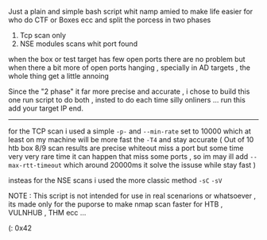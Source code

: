 Just a plain and simple bash script whit namp  amied to make life easier for who do CTF or Boxes ecc and split the porcess in two phases 

1) Tcp scan only
2) NSE modules scans whit port found

when the  box or test target has  few  open ports there are no problem but when there a bit more of open ports hanging , specially in AD targets , the whole thing get a little annoing 

Since the "2 phase" it far more precise and accurate , i chose to build this one run script to do both , insted to do each time silly onliners ... run this add your target IP end. 

------

for the TCP scan i used a simple `-p-` and `--min-rate` set to 10000 which at least on my machine will be more fast the `-T4` and stay accurate 
( Out of 10 htb box 8/9 scan results are precise whiteout miss a port but some time very very rare time it can happen that miss some ports , so im may ill add `--max-rtt-timeout` which around 20000ms it solve the issuse while stay fast ) 

insteas for the NSE scans i used the more classic method  `-sC`  `-sV` 


NOTE : This script is not intended for use in real scenarions or whatsoever , its made only for the puporse to make nmap scan faster for HTB , VULNHUB , THM ecc ...  

(: 0x42
